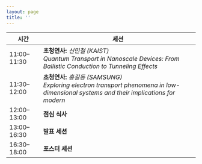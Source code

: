```yaml
---
layout: page
title: ''
---
```


| 시간            | 세션                                                                                           |
|-----------------|------------------------------------------------------------------------------------------------|
| 11:00–11:30     | **초청연사:** *신민철 (KAIST)*<br> *Quantum Transport in Nanoscale Devices: From Ballistic Conduction to Tunneling Effects* |
| 11:30–12:00     | **초청연사:** *홍길동 (SAMSUNG)*<br> *Exploring electron transport phenomena in low-dimensional systems and their implications for modern* |
| 12:00–13:00     | **점심 식사**                                                                                   |
| 13:00–16:30     | **발표 세션**                                                                                   |
| 16:30–18:00     | **포스터 세션**                                                                                 |
